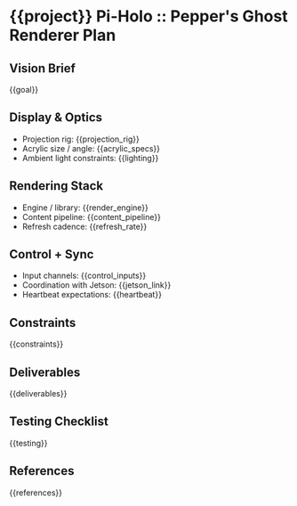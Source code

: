 # {{project}} Pi-Holo :: Pepper's Ghost Renderer Plan

## Vision Brief
{{goal}}

## Display & Optics
- Projection rig: {{projection_rig}}
- Acrylic size / angle: {{acrylic_specs}}
- Ambient light constraints: {{lighting}}

## Rendering Stack
- Engine / library: {{render_engine}}
- Content pipeline: {{content_pipeline}}
- Refresh cadence: {{refresh_rate}}

## Control + Sync
- Input channels: {{control_inputs}}
- Coordination with Jetson: {{jetson_link}}
- Heartbeat expectations: {{heartbeat}}

## Constraints
{{constraints}}

## Deliverables
{{deliverables}}

## Testing Checklist
{{testing}}

## References
{{references}}
